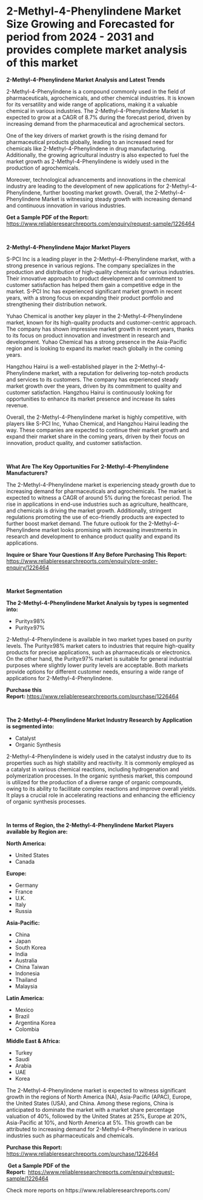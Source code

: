 <p><h1>2-Methyl-4-Phenylindene Market Size Growing and Forecasted for period from 2024 - 2031 and provides complete market analysis of this market</h1></p><p><strong>2-Methyl-4-Phenylindene Market Analysis and Latest Trends</strong></p>
<p><p>2-Methyl-4-Phenylindene is a compound commonly used in the field of pharmaceuticals, agrochemicals, and other chemical industries. It is known for its versatility and wide range of applications, making it a valuable chemical in various industries. The 2-Methyl-4-Phenylindene Market is expected to grow at a CAGR of 8.7% during the forecast period, driven by increasing demand from the pharmaceutical and agrochemical sectors.</p><p>One of the key drivers of market growth is the rising demand for pharmaceutical products globally, leading to an increased need for chemicals like 2-Methyl-4-Phenylindene in drug manufacturing. Additionally, the growing agricultural industry is also expected to fuel the market growth as 2-Methyl-4-Phenylindene is widely used in the production of agrochemicals.</p><p>Moreover, technological advancements and innovations in the chemical industry are leading to the development of new applications for 2-Methyl-4-Phenylindene, further boosting market growth. Overall, the 2-Methyl-4-Phenylindene Market is witnessing steady growth with increasing demand and continuous innovation in various industries.</p></p>
<p><strong>Get a Sample PDF of the Report:&nbsp;</strong> <a href="https://www.reliableresearchreports.com/enquiry/request-sample/1226464">https://www.reliableresearchreports.com/enquiry/request-sample/1226464</a></p>
<p>&nbsp;</p>
<p><strong>2-Methyl-4-Phenylindene Major Market Players</strong></p>
<p><p>S-PCI Inc is a leading player in the 2-Methyl-4-Phenylindene market, with a strong presence in various regions. The company specializes in the production and distribution of high-quality chemicals for various industries. Their innovative approach to product development and commitment to customer satisfaction has helped them gain a competitive edge in the market. S-PCI Inc has experienced significant market growth in recent years, with a strong focus on expanding their product portfolio and strengthening their distribution network.</p><p>Yuhao Chemical is another key player in the 2-Methyl-4-Phenylindene market, known for its high-quality products and customer-centric approach. The company has shown impressive market growth in recent years, thanks to its focus on product innovation and investment in research and development. Yuhao Chemical has a strong presence in the Asia-Pacific region and is looking to expand its market reach globally in the coming years.</p><p>Hangzhou Hairui is a well-established player in the 2-Methyl-4-Phenylindene market, with a reputation for delivering top-notch products and services to its customers. The company has experienced steady market growth over the years, driven by its commitment to quality and customer satisfaction. Hangzhou Hairui is continuously looking for opportunities to enhance its market presence and increase its sales revenue.</p><p>Overall, the 2-Methyl-4-Phenylindene market is highly competitive, with players like S-PCI Inc, Yuhao Chemical, and Hangzhou Hairui leading the way. These companies are expected to continue their market growth and expand their market share in the coming years, driven by their focus on innovation, product quality, and customer satisfaction.</p></p>
<p>&nbsp;</p>
<p><strong>What Are The Key Opportunities For 2-Methyl-4-Phenylindene Manufacturers?</strong></p>
<p><p>The 2-Methyl-4-Phenylindene market is experiencing steady growth due to increasing demand for pharmaceuticals and agrochemicals. The market is expected to witness a CAGR of around 5% during the forecast period. The rise in applications in end-use industries such as agriculture, healthcare, and chemicals is driving the market growth. Additionally, stringent regulations promoting the use of eco-friendly products are expected to further boost market demand. The future outlook for the 2-Methyl-4-Phenylindene market looks promising with increasing investments in research and development to enhance product quality and expand its applications.</p></p>
<p><strong>Inquire or Share Your Questions If Any Before Purchasing This Report:</strong> <a href="https://www.reliableresearchreports.com/enquiry/pre-order-enquiry/1226464">https://www.reliableresearchreports.com/enquiry/pre-order-enquiry/1226464</a></p>
<p>&nbsp;</p>
<p><strong>Market Segmentation</strong></p>
<p><strong>The 2-Methyl-4-Phenylindene Market Analysis by types is segmented into:</strong></p>
<p><ul><li>Purity≥98%</li><li>Purity≥97%</li></ul></p>
<p><p>2-Methyl-4-Phenylindene is available in two market types based on purity levels. The Purity≥98% market caters to industries that require high-quality products for precise applications, such as pharmaceuticals or electronics. On the other hand, the Purity≥97% market is suitable for general industrial purposes where slightly lower purity levels are acceptable. Both markets provide options for different customer needs, ensuring a wide range of applications for 2-Methyl-4-Phenylindene.</p></p>
<p><strong>Purchase this Report:&nbsp;</strong><a href="https://www.reliableresearchreports.com/purchase/1226464">https://www.reliableresearchreports.com/purchase/1226464</a></p>
<p>&nbsp;</p>
<p><strong>The 2-Methyl-4-Phenylindene Market Industry Research by Application is segmented into:</strong></p>
<p><ul><li>Catalyst</li><li>Organic Synthesis</li></ul></p>
<p><p>2-Methyl-4-Phenylindene is widely used in the catalyst industry due to its properties such as high stability and reactivity. It is commonly employed as a catalyst in various chemical reactions, including hydrogenation and polymerization processes. In the organic synthesis market, this compound is utilized for the production of a diverse range of organic compounds, owing to its ability to facilitate complex reactions and improve overall yields. It plays a crucial role in accelerating reactions and enhancing the efficiency of organic synthesis processes.</p></p>
<p>&nbsp;</p>
<p><strong>In terms of Region, the 2-Methyl-4-Phenylindene Market Players available by Region are:</strong></p>
<p>
    <p> <strong> North America: </strong>
        <ul>
            <li>United States</li>
            <li>Canada</li>
        </ul>
        </p> 
    <p> <strong> Europe: </strong>
        <ul>
            <li>Germany</li>
            <li>France</li>
            <li>U.K.</li>
            <li>Italy</li>
            <li>Russia</li>
        </ul>
        </p> 
    <p> <strong> Asia-Pacific: </strong>
        <ul>
            <li>China</li>
            <li>Japan</li>
            <li>South Korea</li>
            <li>India</li>
            <li>Australia</li>
            <li>China Taiwan</li>
            <li>Indonesia</li>
            <li>Thailand</li>
            <li>Malaysia</li>
        </ul>
        </p> 
    <p> <strong> Latin America: </strong>
        <ul>
            <li>Mexico</li>
            <li>Brazil</li>
            <li>Argentina Korea</li>
            <li>Colombia</li>
        </ul>
        </p> 
    <p> <strong> Middle East & Africa: </strong>
        <ul>
            <li>Turkey</li>
            <li>Saudi</li>
            <li>Arabia</li>
            <li>UAE</li>
            <li>Korea</li>
        </ul>
    </p>
    </p>
<p><p>The 2-Methyl-4-Phenylindene market is expected to witness significant growth in the regions of North America (NA), Asia-Pacific (APAC), Europe, the United States (USA), and China. Among these regions, China is anticipated to dominate the market with a market share percentage valuation of 40%, followed by the United States at 25%, Europe at 20%, Asia-Pacific at 10%, and North America at 5%. This growth can be attributed to increasing demand for 2-Methyl-4-Phenylindene in various industries such as pharmaceuticals and chemicals.</p></p>
<p><strong>Purchase this Report: </strong><a href="https://www.reliableresearchreports.com/purchase/1226464">https://www.reliableresearchreports.com/purchase/1226464</a></p>
<p>&nbsp;<strong>Get a Sample PDF of the Report:&nbsp;&nbsp;</strong><a href="https://www.reliableresearchreports.com/enquiry/request-sample/1226464">https://www.reliableresearchreports.com/enquiry/request-sample/1226464</a></p>
<p><strong></strong></p>
<p>Check more reports on https://www.reliableresearchreports.com/</p>